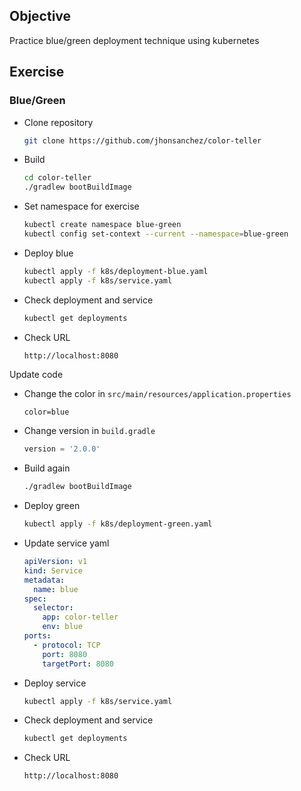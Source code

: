 ## Objective

Practice blue/green deployment technique using kubernetes

## Exercise

### Blue/Green

- Clone repository
  ```bash
  git clone https://github.com/jhonsanchez/color-teller
  ```
- Build
  ```bash
  cd color-teller
  ./gradlew bootBuildImage
  ```
- Set namespace for exercise
    ```bash
    kubectl create namespace blue-green
    kubectl config set-context --current --namespace=blue-green
    ```
- Deploy blue
  ```bash
  kubectl apply -f k8s/deployment-blue.yaml
  kubectl apply -f k8s/service.yaml
  ```
- Check deployment and service
  ```bash
  kubectl get deployments
  ``` 
- Check URL
  ```bash
  http://localhost:8080
  ``` 

Update code

- Change the color in `src/main/resources/application.properties`
    ```properties
    color=blue
    ```
- Change version in `build.gradle`
    ```gradle
    version = '2.0.0'
    ```
- Build again
    ```bash
    ./gradlew bootBuildImage
    ```
- Deploy green
    ```bash
    kubectl apply -f k8s/deployment-green.yaml
    ```
- Update service yaml
    ```yaml
    apiVersion: v1
    kind: Service
    metadata:
      name: blue
    spec:
      selector:
        app: color-teller
        env: blue
    ports:
      - protocol: TCP
        port: 8080
        targetPort: 8080
    ```
- Deploy service
    ```bash
    kubectl apply -f k8s/service.yaml
    ```
- Check deployment and service
  ```bash
  kubectl get deployments
  ``` 
- Check URL
  ```bash
  http://localhost:8080
  ``` 